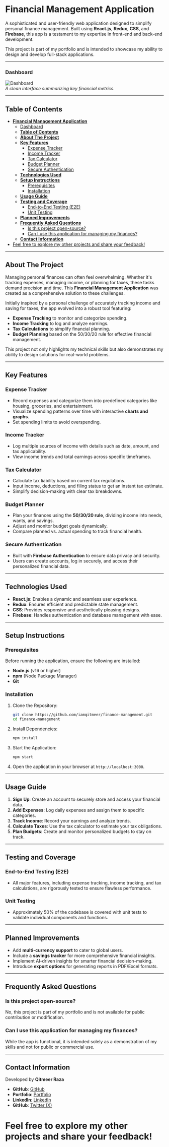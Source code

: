 # **Financial Management Application**

A sophisticated and user-friendly web application designed to simplify personal finance management. Built using **React.js**, **Redux**, **CSS**, and **Firebase**, this app is a testament to my expertise in front-end and back-end development.

This project is part of my portfolio and is intended to showcase my ability to design and develop full-stack applications.

---

### Dashboard

![Dashboard](./src/assets/main-screen.png)  
_A clean interface summarizing key financial metrics._

---

## **Table of Contents**

- [**Financial Management Application**](#financial-management-application)
    - [Dashboard](#dashboard)
  - [**Table of Contents**](#table-of-contents)
  - [**About The Project**](#about-the-project)
  - [**Key Features**](#key-features)
    - [Expense Tracker](#expense-tracker)
    - [Income Tracker](#income-tracker)
    - [Tax Calculator](#tax-calculator)
    - [Budget Planner](#budget-planner)
    - [Secure Authentication](#secure-authentication)
  - [**Technologies Used**](#technologies-used)
  - [**Setup Instructions**](#setup-instructions)
    - [Prerequisites](#prerequisites)
    - [Installation](#installation)
  - [**Usage Guide**](#usage-guide)
  - [**Testing and Coverage**](#testing-and-coverage)
    - [End-to-End Testing (E2E)](#end-to-end-testing-e2e)
    - [Unit Testing](#unit-testing)
  - [**Planned Improvements**](#planned-improvements)
  - [**Frequently Asked Questions**](#frequently-asked-questions)
    - [Is this project open-source?](#is-this-project-open-source)
    - [Can I use this application for managing my finances?](#can-i-use-this-application-for-managing-my-finances)
  - [**Contact Information**](#contact-information)
- [Feel free to explore my other projects and share your feedback!](#feel-free-to-explore-my-other-projects-and-share-your-feedback)

---

## **About The Project**

Managing personal finances can often feel overwhelming. Whether it's tracking expenses, managing income, or planning for taxes, these tasks demand precision and time. This **Financial Management Application** was created as a comprehensive solution to these challenges.

Initially inspired by a personal challenge of accurately tracking income and saving for taxes, the app evolved into a robust tool featuring:

- **Expense Tracking** to monitor and categorize spending.
- **Income Tracking** to log and analyze earnings.
- **Tax Calculations** to simplify financial planning.
- **Budget Planning** based on the 50/30/20 rule for effective financial management.

This project not only highlights my technical skills but also demonstrates my ability to design solutions for real-world problems.

---

## **Key Features**

### Expense Tracker

- Record expenses and categorize them into predefined categories like housing, groceries, and entertainment.
- Visualize spending patterns over time with interactive **charts and graphs**.
- Set spending limits to avoid overspending.

### Income Tracker

- Log multiple sources of income with details such as date, amount, and tax applicability.
- View income trends and total earnings across specific timeframes.

### Tax Calculator

- Calculate tax liability based on current tax regulations.
- Input income, deductions, and filing status to get an instant tax estimate.
- Simplify decision-making with clear tax breakdowns.

### Budget Planner

- Plan your finances using the **50/30/20 rule**, dividing income into needs, wants, and savings.
- Adjust and monitor budget goals dynamically.
- Compare planned vs. actual spending to track financial health.

### Secure Authentication

- Built with **Firebase Authentication** to ensure data privacy and security.
- Users can create accounts, log in securely, and access their personalized financial data.

---

## **Technologies Used**

- **React.js**: Enables a dynamic and seamless user experience.
- **Redux**: Ensures efficient and predictable state management.
- **CSS**: Provides responsive and aesthetically pleasing designs.
- **Firebase**: Handles authentication and database management with ease.

---

## **Setup Instructions**

### Prerequisites

Before running the application, ensure the following are installed:

- **Node.js** (v16 or higher)
- **npm** (Node Package Manager)
- **Git**

### Installation

1. Clone the Repository:

   ```bash
   git clone https://github.com/iamqitmeer/finance-management.git
   cd finance-management
   ```

2. Install Dependencies:

   ```bash
   npm install
   ```

3. Start the Application:

   ```bash
   npm start
   ```

4. Open the application in your browser at `http://localhost:3000`.

---

## **Usage Guide**

1. **Sign Up**: Create an account to securely store and access your financial data.
2. **Add Expenses**: Log daily expenses and assign them to specific categories.
3. **Track Income**: Record your earnings and analyze trends.
4. **Calculate Taxes**: Use the tax calculator to estimate your tax obligations.
5. **Plan Budgets**: Create and monitor personalized budgets to stay on track.

---

## **Testing and Coverage**

### End-to-End Testing (E2E)

- All major features, including expense tracking, income tracking, and tax calculations, are rigorously tested to ensure flawless performance.

### Unit Testing

- Approximately 50% of the codebase is covered with unit tests to validate individual components and functions.

---

## **Planned Improvements**

- Add **multi-currency support** to cater to global users.
- Include a **savings tracker** for more comprehensive financial insights.
- Implement AI-driven insights for smarter financial decision-making.
- Introduce **export options** for generating reports in PDF/Excel formats.

---

## **Frequently Asked Questions**

### Is this project open-source?

No, this project is part of my portfolio and is not available for public contribution or modification.

### Can I use this application for managing my finances?

While the app is functional, it is intended solely as a demonstration of my skills and not for public or commercial use.

---

## **Contact Information**

Developed by **Qitmeer Raza**

- **GitHub**: [GitHub](https://github.com/iamqitmeer)
- **Portfolio**: [Portfolio](https://iamqitmeer-portfolio.vercel.app)
- **LinkedIn**: [LinkedIn](https://linkedin.com/in/iamqitmeer)
- **GitHub**: [Twitter (X)](https://x.com/iamqitmeer)

Feel free to explore my other projects and share your feedback!
=======